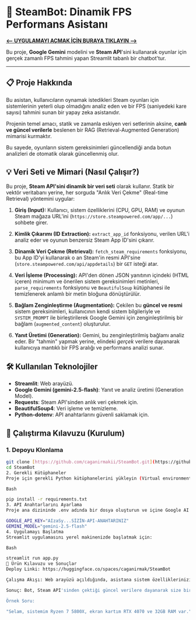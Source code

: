 

# 🤖 SteamBot: Dinamik FPS Performans Asistanı

**[<-- UYGULAMAYI AÇMAK İÇİN BURAYA TIKLAYIN -->](https://huggingface.co/spaces/caganirmak/SteamBot)**

Bu proje, **Google Gemini** modelini ve **Steam API**'sini kullanarak oyunlar için
gerçek zamanlı FPS tahmini yapan Streamlit tabanlı bir chatbot'tur.

---

## 📋 Proje Hakkında

Bu asistan, kullanıcıların oynamak istedikleri Steam oyunları için
sistemlerinin yeterli olup olmadığını analiz eden ve bir FPS
(saniyedeki kare sayısı) tahmini sunan bir yapay zeka asistanıdır.

Projenin temel amacı, statik ve zamanla eskiyen veri setlerinin aksine,
**canlı ve güncel verilerle** beslenen bir RAG (Retrieval-Augmented Generation)
mimarisi kurmaktır.

Bu sayede, oyunların sistem gereksinimleri güncellendiği anda botun analizleri de
otomatik olarak güncellenmiş olur.

## 💡 Veri Seti ve Mimari (Nasıl Çalışır?)

Bu proje, **Steam API'sini dinamik bir veri seti** olarak kullanır.
Statik bir vektör veritabanı yerine, her sorguda
"Anlık Veri Çekme" (Real-time Retrieval) yöntemini uygular:

1.  **Giriş (Input):**
    Kullanıcı, sistem özelliklerini (CPU, GPU, RAM) ve oyunun Steam mağaza
    URL'ini (`https://store.steampowered.com/app/...`) sohbete girer.

2.  **Kimlik Çıkarımı (ID Extraction):**
    `extract_app_id` fonksiyonu, verilen URL'i analiz eder ve oyunun benzersiz
    Steam App ID'sini çıkarır.

3.  **Dinamik Veri Çekme (Retrieval):**
    `fetch_steam_requirements` fonksiyonu, bu App ID'yi kullanarak o an Steam'in
    resmi API'sine (`store.steampowered.com/api/appdetails`) bir `GET` isteği atar.

4.  **Veri İşleme (Processing):**
    API'den dönen JSON yanıtının içindeki (HTML içeren) minimum ve önerilen
    sistem gereksinimleri metinleri, `parse_requirements` fonksiyonu ve
    `BeautifulSoup` kütüphanesi ile temizlenerek anlamlı bir metin bloğuna
    dönüştürülür.

5.  **Bağlam Zenginleştirme (Augmentation):**
    Çekilen bu **güncel ve resmi** sistem gereksinimleri, kullanıcının kendi sistem
    bilgileriyle ve `SYSTEM_PROMPT` ile birleştirilerek Google Gemini için
    zenginleştirilmiş bir bağlam (`augmented_content`) oluşturulur.

6.  **Yanıt Üretimi (Generation):**
    Gemini, bu zenginleştirilmiş bağlamı analiz eder. Bir "tahmin" yapmak yerine,
    elindeki *gerçek* verilere dayanarak kullanıcıya mantıklı bir FPS aralığı ve
    performans analizi sunar.

## 🛠️ Kullanılan Teknolojiler

* **Streamlit**: Web arayüzü.
* **Google Gemini (gemini-2.5-flash)**: Yanıt ve analiz üretimi (Generation Model).
* **Requests**: Steam API'sinden anlık veri çekmek için.
* **BeautifulSoup4**: Veri işleme ve temizleme.
* **Python-dotenv**: API anahtarlarını güvenli saklamak için.

## 🚀 Çalıştırma Kılavuzu (Kurulum)

### 1. Depoyu Klonlama

```bash
git clone [https://github.com/caganirmakii/SteamBot.git](https://github.com/caganirmakii/SteamBot.git)
cd SteamBot
2. Gerekli Kütüphaneler
Proje için gerekli Python kütüphanelerini yükleyin (Virtual environment kullanmanız önerilir):

Bash

pip install -r requirements.txt
3. API Anahtarlarını Ayarlama
Proje ana dizininde .env adında bir dosya oluşturun ve içine Google AI Studio üzerinden aldığınız API anahtarınızı ekleyin.

GOOGLE_API_KEY="AIzaSy...SİZİN-API-ANAHTARINIZ"
GEMINI_MODEL="gemini-2.5-flash"
4. Uygulamayı Başlatma
Streamlit uygulamasını yerel makinenizde başlatmak için:

Bash

streamlit run app.py
🎯 Ürün Kılavuzu ve Sonuçlar
Deploy Linki: https://huggingface.co/spaces/caganirmak/SteamBot

Çalışma Akışı: Web arayüzü açıldığında, asistana sistem özelliklerinizi (CPU, GPU, RAM) ve analiz edilmesini istediğiniz oyunun Steam mağaza linkini vermeniz yeterlidir.

Sonuç: Bot, Steam API'sinden çektiği güncel verilere dayanarak size bir FPS tahmini ve performans analizi sunacaktır.

Örnek Soru:

"Selam, sistemim Ryzen 7 5800X, ekran kartım RTX 4070 ve 32GB RAM var." "Sence bu oyunu 1080p'de kaç FPS alırım?" "httpsA://https://www.google.com/search?q=store.steampowered.com/app/1086940/Baldurs_Gate_3/"
